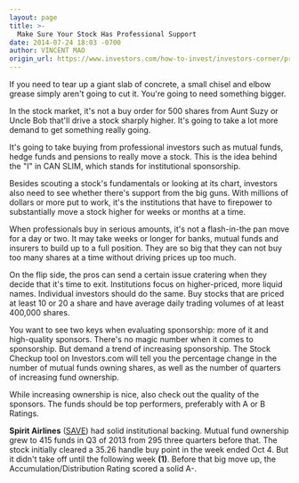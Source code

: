 ```yaml
---
layout: page
title: >-
  Make Sure Your Stock Has Professional Support
date: 2014-07-24 18:03 -0700
author: VINCENT MAO
origin_url: https://www.investors.com/how-to-invest/investors-corner/professional-buyers-can-send-a-stock-sharply-higher/
---
```


If you need to tear up a giant slab of concrete, a small chisel and elbow grease simply aren't going to cut it. You're going to need something bigger.

In the stock market, it's not a buy order for 500 shares from Aunt Suzy or Uncle Bob that'll drive a stock sharply higher. It's going to take a lot more demand to get something really going.

It's going to take buying from professional investors such as mutual funds, hedge funds and pensions to really move a stock. This is the idea behind the "I" in CAN SLIM, which stands for institutional sponsorship.

Besides scouting a stock's fundamentals or looking at its chart, investors also need to see whether there's support from the big guns. With millions of dollars or more put to work, it's the institutions that have to firepower to substantially move a stock higher for weeks or months at a time.

When professionals buy in serious amounts, it's not a flash-in-the pan move for a day or two. It may take weeks or longer for banks, mutual funds and insurers to build up to a full position. They are so big that they can not buy too many shares at a time without driving prices up too much.

On the flip side, the pros can send a certain issue cratering when they decide that it's time to exit. Institutions focus on higher-priced, more liquid names. Individual investors should do the same. Buy stocks that are priced at least 10 or 20 a share and have average daily trading volumes of at least 400,000 shares.

You want to see two keys when evaluating sponsorship: more of it and high-quality sponsors. There's no magic number when it comes to sponsorship. But demand a trend of increasing sponsorship. The Stock Checkup tool on Investors.com will tell you the percentage change in the number of mutual funds owning shares, as well as the number of quarters of increasing fund ownership.

While increasing ownership is nice, also check out the quality of the sponsors. The funds should be top performers, preferably with A or B Ratings.

**Spirit Airlines** ([SAVE](https://research.investors.com/quote.aspx?symbol=SAVE)) had solid institutional backing. Mutual fund ownership grew to 415 funds in Q3 of 2013 from 295 three quarters before that. The stock initially cleared a 35.26 handle buy point in the week ended Oct 4. But it didn't take off until the following week **(1)**. Before that big move up, the Accumulation/Distribution Rating scored a solid A-.
